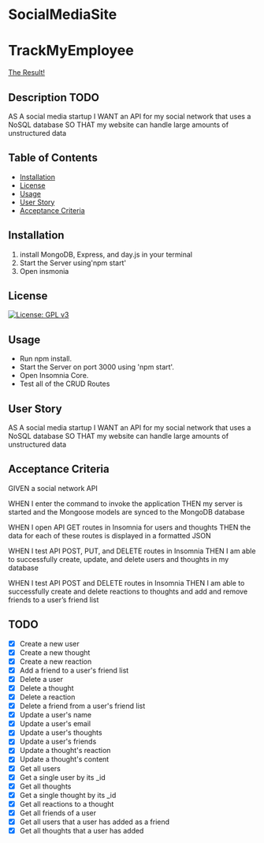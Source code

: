 # SocialMediaSite

# TrackMyEmployee
[The Result!](https://youtu.be/srm2L3Ws27w)

## Description TODO
AS A social media startup
I WANT an API for my social network that uses a NoSQL database
SO THAT my website can handle large amounts of unstructured data

## Table of Contents

- [Installation](#installation)
- [License](#license)
- [Usage](#Usage)
- [User Story](#user-story)
- [Acceptance Criteria](#acceptance-criteria)


## Installation

1. install MongoDB, Express, and day.js in your terminal
2. Start the Server using'npm start'
3. Open insmonia


## License

[![License: GPL v3](https://img.shields.io/badge/License-GPLv3-blue.svg)](https://www.gnu.org/licenses/gpl-3.0)


## Usage

- Run npm install.
- Start the Server on port 3000 using 'npm start'.
- Open Insomnia Core.
- Test all of the CRUD Routes

## User Story
AS A social media startup
I WANT an API for my social network that uses a NoSQL database
SO THAT my website can handle large amounts of unstructured data


## Acceptance Criteria
GIVEN a social network API

WHEN I enter the command to invoke the application
THEN my server is started and the Mongoose models are synced to the MongoDB database

WHEN I open API GET routes in Insomnia for users and thoughts
THEN the data for each of these routes is displayed in a formatted JSON

WHEN I test API POST, PUT, and DELETE routes in Insomnia
THEN I am able to successfully create, update, and delete users and thoughts in my database

WHEN I test API POST and DELETE routes in Insomnia
THEN I am able to successfully create and delete reactions to thoughts and add and remove friends to a user’s friend list

## TODO
- [x] Create a new user
- [x] Create a new thought
- [x] Create a new reaction
- [x] Add a friend to a user's friend list
- [x] Delete a user
- [x] Delete a thought
- [x] Delete a reaction
- [x] Delete a friend from a user's friend list
- [x] Update a user's name
- [x] Update a user's email
- [x] Update a user's thoughts
- [x] Update a user's friends
- [x] Update a thought's reaction
- [x] Update a thought's content
- [x] Get all users
- [x] Get a single user by its _id
- [x] Get all thoughts
- [x] Get a single thought by its _id
- [x] Get all reactions to a thought
- [x] Get all friends of a user
- [x] Get all users that a user has added as a friend
- [x] Get all thoughts that a user has added
